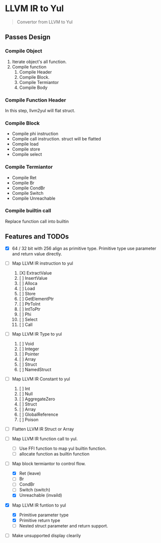 # LLVM IR to Yul

> Convertor from LLVM to Yul

## Passes Design

### Compile Object

1. Iterate object's all function.
2. Compile function
    1. Compile Header
    2. Compile Block.
    3. Compile Termiantor
    4. Compile Body

### Compile Function Header

In this step, llvm2yul will flat struct.

### Compile Block

- Compile phi instruction
- Compile call instruction. struct will be flatted
- Compile load
- Compile store
- Compile select

### Compile Termiantor

- Compile Ret
- Compile Br
- Compile CondBr
- Compile Switch
- Compile Unreachable

### Compile builtin call

Replace function call into builtin

## Features and TODOs

- [X] 64 / 32 bit with 256 align as primitive type. Primitive type use parameter and return value directly.
- [ ] Map LLVM IR instruction to yul
    1. [X] ExtractValue
    2. [ ] InsertValue
    3. [ ] Alloca
    4. [ ] Load
    5. [ ] Store
    6. [ ] GetElementPtr
    7. [ ] PtrToInt
    8. [ ] IntToPtr
    9. [ ] Phi
    10. [ ] Select
    11. [ ] Call
- [ ] Map LLVM IR Type to yul
    1. [ ] Void
    2. [ ] Integer
    3. [ ] Pointer
    4. [ ] Array
    5. [ ] Struct
    6. [ ] NamedStruct
- [ ] Map LLVM IR Constant to yul
    1. [ ] Int
    2. [ ] Null
    3. [ ] AggregateZero
    4. [ ] Struct
    5. [ ] Array
    6. [ ] GlobalReference
    7. [ ] Poison
- [ ] Flatten LLVM IR Struct or Array
- [ ] Map LLVM IR function call to yul.
    - [ ] Use FFI function to map yul builtin function.
    - [ ] allocate function as builtin function
- [ ] Map block termiantor to control flow.
    - [X] Ret (leave)
    - [ ] Br
    - [ ] CondBr
    - [ ] Switch (switch)
    - [X] Unreachable (invaild)
- [X] Map LLVM IR funtion to yul
    - [X] Primitive parameter type
    - [X] Primitive return type
    - [ ] Nested struct parameter and return support.
- [ ] Make unsupported display clearily

